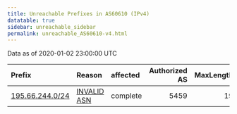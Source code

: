 ```yaml
---
title: Unreachable Prefixes in AS60610 (IPv4)
datatable: true
sidebar: unreachable_sidebar
permalink: unreachable_AS60610-v4.html
---
```


Data as of 2020-01-02 23:00:00 UTC


<div class="datatable-begin"></div>

| Prefix                                                   | Reason                                                                                                 | affected   |   Authorized AS |   MaxLength | Anchor                                         |   unreachable /24s |
|:---------------------------------------------------------|:-------------------------------------------------------------------------------------------------------|:-----------|----------------:|------------:|:-----------------------------------------------|-------------------:|
| [195.66.244.0/24](https://stat.ripe.net/195.66.244.0/24) | [INVALID ASN](https://rpki-validator.ripe.net/announcement-preview?asn=AS60610&prefix=195.66.244.0/24) | complete   |            5459 |          19 | [RIPE](unreachable_RIPE_NCC_RPKI_Root-v4.html) |                  1 |

<div class="datatable-end"></div>